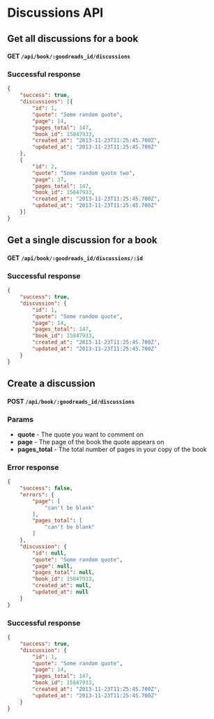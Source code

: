 # Discussions API

## Get all discussions for a book

#### GET `/api/book/:goodreads_id/discussions`

### Successful response

```json
{
    "success": true,
    "discussions": [{
        "id": 1,
        "quote": "Some random quote",
        "page": 14,
        "pages_total": 147,
        "book_id": 15847933,
        "created_at": "2013-11-23T11:25:45.700Z",
        "updated_at": "2013-11-23T11:25:45.700Z"
    },
    {
        "id": 2,
        "quote": "Some random quote two",
        "page": 37,
        "pages_total": 147,
        "book_id": 15847933,
        "created_at": "2013-11-23T11:25:45.700Z",
        "updated_at": "2013-11-23T11:25:45.700Z"
    }]
}
```

## Get a single discussion for a book

#### GET `/api/book/:goodreads_id/discussions/:id`

### Successful response

```json
{
    "success": true,
    "discussion": {
        "id": 1,
        "quote": "Some random quote",
        "page": 14,
        "pages_total": 147,
        "book_id": 15847933,
        "created_at": "2013-11-23T11:25:45.700Z",
        "updated_at": "2013-11-23T11:25:45.700Z"
    }
}
```

## Create a discussion

#### POST `/api/book/:goodreads_id/discussions`

### Params

* **quote** - The quote you want to comment on
* **page** - The page of the book the quote appears on
* **pages_total** - The total number of pages in your copy of the book

### Error response

```json
{
    "success": false,
    "errors": {
        "page": [
            "can't be blank"
        ],
        "pages_total": [
            "can't be blank"
        ]
    },
    "discussion": {
        "id": null,
        "quote": "Some random quote",
        "page": null,
        "pages_total": null,
        "book_id": 15847933,
        "created_at": null,
        "updated_at": null
    }
}
```

### Successful response

```json
{
    "success": true,
    "discussion": {
        "id": 1,
        "quote": "Some random quote",
        "page": 14,
        "pages_total": 147,
        "book_id": 15847933,
        "created_at": "2013-11-23T11:25:45.700Z",
        "updated_at": "2013-11-23T11:25:45.700Z"
    }
}
```
